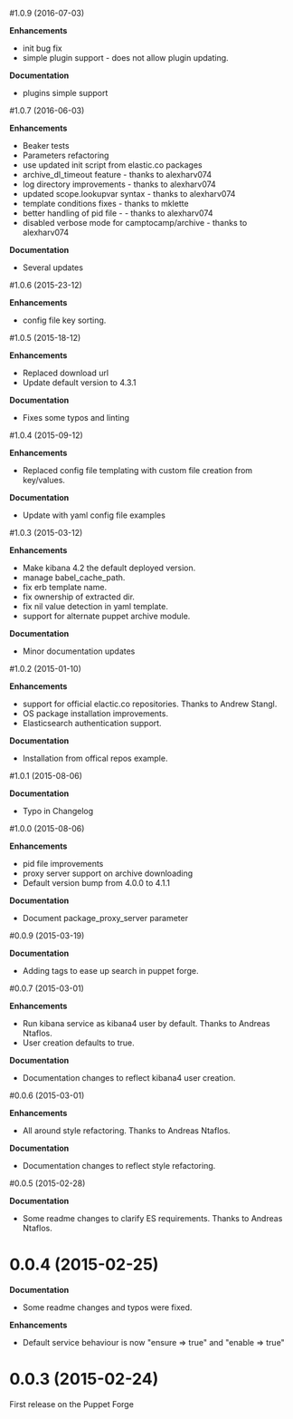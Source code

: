 #1.0.9 (2016-07-03)

**Enhancements**
 - init bug fix
 - simple plugin support - does not allow plugin updating. 

**Documentation**
 - plugins simple support

#1.0.7 (2016-06-03)

**Enhancements**
 - Beaker tests
 - Parameters refactoring
 - use updated init script from elastic.co packages
 - archive_dl_timeout feature - thanks to alexharv074
 - log directory improvements - thanks to alexharv074
 - updated scope.lookupvar syntax - thanks to alexharv074
 - template conditions fixes - thanks to mklette
 - better handling of pid file - - thanks to alexharv074
 - disabled verbose mode for camptocamp/archive - thanks to alexharv074 

**Documentation**
 - Several updates

#1.0.6 (2015-23-12)

**Enhancements**
 - config file key sorting.

#1.0.5 (2015-18-12)

**Enhancements**
 - Replaced download url
 - Update default version to 4.3.1

**Documentation**
 - Fixes some typos and linting

#1.0.4 (2015-09-12)

**Enhancements**
 - Replaced config file templating with custom file creation from key/values.

**Documentation**
 - Update with yaml config file examples 

#1.0.3 (2015-03-12)

**Enhancements**
 - Make kibana 4.2 the default deployed version.
 - manage babel_cache_path.
 - fix erb template name.
 - fix ownership of extracted dir.
 - fix nil value detection in yaml template.
 - support for alternate puppet archive module.

**Documentation**
 - Minor documentation updates

#1.0.2 (2015-01-10)

**Enhancements**
 - support for official elactic.co repositories. Thanks to Andrew Stangl.
 - OS package installation improvements.
 - Elasticsearch authentication support.

**Documentation**
 - Installation from offical repos example.

#1.0.1 (2015-08-06)

**Documentation**
 - Typo in Changelog
 

#1.0.0 (2015-08-06)

**Enhancements**
 - pid file improvements
 - proxy server support on archive downloading
 - Default version bump from 4.0.0 to 4.1.1

**Documentation**
 - Document package_proxy_server parameter

#0.0.9 (2015-03-19)

**Documentation**
 - Adding tags to ease up search in puppet forge.

#0.0.7 (2015-03-01)

**Enhancements**
 - Run kibana service as kibana4 user by default. Thanks to Andreas Ntaflos.
 - User creation defaults to true.

**Documentation**
 - Documentation changes to reflect kibana4 user creation.

#0.0.6 (2015-03-01)

**Enhancements**
 - All around style refactoring. Thanks to Andreas Ntaflos.

**Documentation**
 - Documentation changes to reflect style refactoring.

#0.0.5 (2015-02-28)

**Documentation**
 - Some readme changes to clarify ES requirements. Thanks to Andreas Ntaflos.

# 0.0.4 (2015-02-25)

**Documentation**
 - Some readme changes and typos were fixed.

**Enhancements**
 - Default service behaviour is now "ensure => true" and "enable => true"

# 0.0.3 (2015-02-24)

First release on the Puppet Forge

